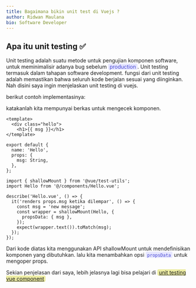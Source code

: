 ```yaml
---
title: Bagaimana bikin unit test di Vuejs ?
author: Ridwan Maulana
bio: Software Developer
---
```


## Apa itu unit testing ✅

Unit testing adalah suatu metode untuk pengujian komponen software, untuk meminimalisir adanya bug sebelum <span style="color: rgb(68, 68, 212); background-color: rgb(231, 231, 255); border-radius: 4px; padding-left: 4px; padding-right: 4px">production</span>. Unit testing termasuk dalam tahapan software development. fungsi dari unit testing adalah memastikan bahwa seluruh kode berjalan sesuai yang diinginkan. 
Nah disini saya ingin menjelaskan unit testing di vuejs.

berikut contoh implementasinya:

katakanlah kita mempunyai berkas untuk mengecek komponen.
```js{}[Hello.vue]
<template>
  <div class="hello">
    <h1>{{ msg }}</h1>
</template>

export default {
  name: 'Hello',
  props: {
    msg: String,
  },
};
```

```js{}[hello.spec.js]
import { shallowMount } from '@vue/test-utils';
import Hello from '@/components/Hello.vue';

describe('Hello.vue', () => {
  it('renders props.msg ketika dilempar', () => {
    const msg = 'new message';
    const wrapper = shallowMount(Hello, {
      propsData: { msg },
    });
    expect(wrapper.text()).toMatch(msg);
  });
});
```
Dari kode diatas kita menggunakan API shallowMount untuk mendefinisikan komponen yang dibutuhkan. lalu kita menambahkan opsi <span style="color: rgb(68, 68, 212); background-color: rgb(231, 231, 255); border-radius: 4px; padding-left: 4px; padding-right: 4px">```propsData```</span> untuk mengoper props.

Sekian penjelasan dari saya, lebih jelasnya lagi bisa pelajari di <span style="background-color:rgb(236, 236, 163); color: rgb(68, 68, 212); border-radius: 4px; padding-left: 4px; padding-right: 4px">[unit testing vue component](https://vuejs.org/v2/cookbook/unit-testing-vue-components.html)</span>

